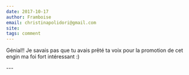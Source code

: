 ```yaml
---
date: 2017-10-17
author: Framboise
email: christinapolidori@gmail.com
site: 
tags: comment
---
```


<p>Génial!! Je savais pas que tu avais prêté ta voix pour la promotion de cet engin ma foi fort intéressant :)</p>
---